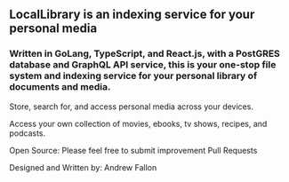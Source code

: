 ## LocalLibrary is an indexing service for your personal media

### Written in GoLang, TypeScript, and React.js, with a PostGRES database and GraphQL API service, this is your one-stop file system and indexing service for your personal library of documents and media.

Store, search for, and access personal media across your devices.

Access your own collection of movies, ebooks, tv shows, recipes, and podcasts.

Open Source: Please feel free to submit improvement Pull Requests







Designed and Written by: Andrew Fallon



